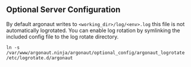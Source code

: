 ## Optional Server Configuration

By default argonaut writes to `<working_dir>/log/<env>.log` this file is not automatically logrotated. You can enable log rotation by symlinking the included config file to the log rotate directory.

```
ln -s /var/www/argonaut.ninja/argonaut/optional_config/argonaut_logrotate /etc/logrotate.d/argonaut
```
